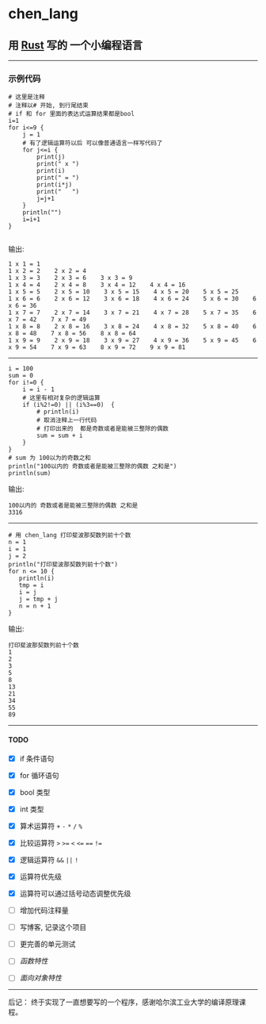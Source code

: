 # chen_lang
## 用 [Rust](https://www.rust-lang.org) 写的 一个小编程语言

---

### 示例代码

```
# 这里是注释
# 注释以# 开始, 到行尾结束
# if 和 for 里面的表达式运算结果都是bool
i=1
for i<=9 {
    j = 1
    # 有了逻辑运算符以后 可以像普通语言一样写代码了
    for j<=i {
        print(j)
        print(" x ")
        print(i)
        print(" = ")
        print(i*j)
        print("   ")
        j=j+1
    }
    println("")
    i=i+1
}


```
输出:
```
1 x 1 = 1    
1 x 2 = 2    2 x 2 = 4    
1 x 3 = 3    2 x 3 = 6    3 x 3 = 9    
1 x 4 = 4    2 x 4 = 8    3 x 4 = 12    4 x 4 = 16    
1 x 5 = 5    2 x 5 = 10    3 x 5 = 15    4 x 5 = 20    5 x 5 = 25    
1 x 6 = 6    2 x 6 = 12    3 x 6 = 18    4 x 6 = 24    5 x 6 = 30    6 x 6 = 36    
1 x 7 = 7    2 x 7 = 14    3 x 7 = 21    4 x 7 = 28    5 x 7 = 35    6 x 7 = 42    7 x 7 = 49    
1 x 8 = 8    2 x 8 = 16    3 x 8 = 24    4 x 8 = 32    5 x 8 = 40    6 x 8 = 48    7 x 8 = 56    8 x 8 = 64    
1 x 9 = 9    2 x 9 = 18    3 x 9 = 27    4 x 9 = 36    5 x 9 = 45    6 x 9 = 54    7 x 9 = 63    8 x 9 = 72    9 x 9 = 81 
```
---
```
i = 100
sum = 0
for i!=0 {
    i = i - 1
    # 这里有相对复杂的逻辑运算
    if (i%2!=0) || (i%3==0)  {
        # println(i)
        # 取消注释上一行代码
        # 打印出来的  都是奇数或者是能被三整除的偶数
        sum = sum + i
    }
}
# sum 为 100以为的奇数之和
println("100以内的 奇数或者是能被三整除的偶数 之和是")
println(sum)
```
输出:
```
100以内的 奇数或者是能被三整除的偶数 之和是
3316
```
---
```
# 用 chen_lang 打印斐波那契数列前十个数  
n = 1  
i = 1  
j = 2  
println("打印斐波那契数列前十个数")  
for n <= 10 {  
   println(i)  
   tmp = i  
   i = j  
   j = tmp + j  
   n = n + 1  
}
```
输出: 
```
打印斐波那契数列前十个数
1
2
3
5
8
13
21
34
55
89
```
---

#### TODO
* [x] if 条件语句
* [x] for 循环语句
* [x] bool 类型
* [x] int 类型
* [x] 算术运算符 `+` `-` `*` `/` `%`
* [x] 比较运算符 `>` `>=` `<` `<=` `==` `!=`
* [x] 逻辑运算符 `&&` `||` `!`
* [x] 运算符优先级 
* [x] 运算符可以通过括号动态调整优先级
* [ ] 增加代码注释量
* [ ] 写博客, 记录这个项目
* [ ] 更完善的单元测试
* [ ] *函数特性*
* [ ] *面向对象特性*


---
后记： 
终于实现了一直想要写的一个程序，感谢哈尔滨工业大学的编译原理课程。
